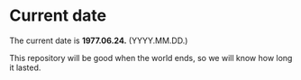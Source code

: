 # Current date

The current date is **1977.06.24.** (YYYY.MM.DD.)

This repository will be good when the world ends, so we will know how long it lasted.